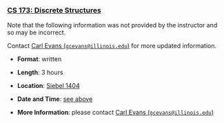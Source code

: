 <!---
Feel free to change this link if there is something more appropriate.
Do not change the anchor name.
-->

### <a name="CS173" class="anchor"></a>[CS 173: Discrete Structures](https://wiki.illinois.edu/wiki/display/cs173/Home)

<!--- NB: remind students that they cannot take the CS 173 Proficiency Exam
after taking CS 225 and CS 374, since they have now taken multiple downstream
courses in the same topic area. -->

Note that the following information was not provided by the instructor and so
may be incorrect.
<!--- -->
Contact [Carl Evans
(<code>gcevans@illinois.edu</code>)](mailto:gcevans@illinois.edu) for more
updated information.

* **Format**: written
<!--- -->
* **Length**: 3 hours
<!--- -->
* **Location**: [Siebel 1404](#next)
<!--- -->
* **Date and Time**: [see above](#next)
<!--- -->
* **More Information**: please contact [Carl Evans
  (<code>gcevans@illinois.edu</code>)](mailto:gcevans@illinois.edu)
